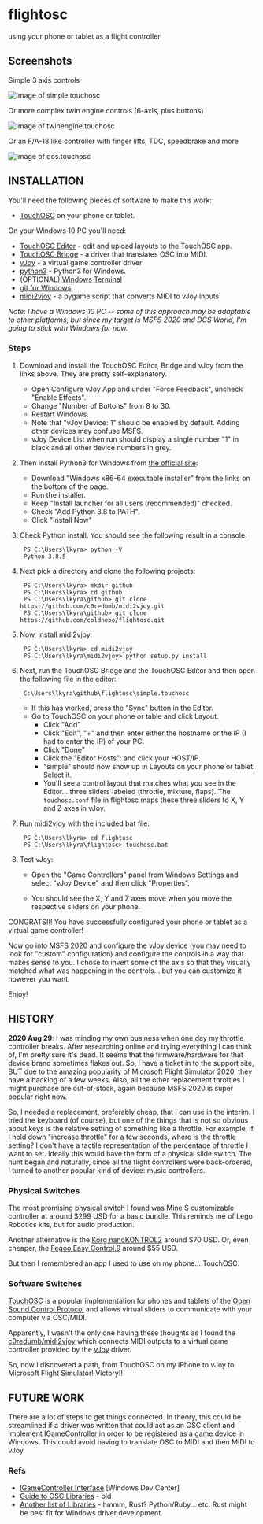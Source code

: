 # flightosc
using your phone or tablet as a flight controller


## Screenshots

Simple 3 axis controls

![Image of simple.touchosc](https://i.imgur.com/ubDwAM9.jpeg)

Or more complex twin engine controls (6-axis, plus buttons)

![Image of twinengine.touchosc](https://i.imgur.com/pEahoMB.jpeg)

Or an F/A-18 like controller with finger lifts, TDC, speedbrake and more

![Image of dcs.touchosc](https://i.imgur.com/Ul048F5.jpeg)


## INSTALLATION

You'll need the following pieces of software to make this work:

* [TouchOSC](https://hexler.net/products/touchosc) on your phone or tablet.

On your Windows 10 PC you'll need:

* [TouchOSC Editor](https://hexler.net/products/touchosc#downloads) - edit and upload layouts to the TouchOSC app.
* [TouchOSC Bridge](https://hexler.net/products/touchosc#downloads) - a driver that translates OSC into MIDI.
* [vJoy](http://vjoystick.sourceforge.net/site/) - a virtual game controller driver
* [python3](https://www.python.org/downloads/release/python-385/) - Python3 for Windows.
* (OPTIONAL) [Windows Terminal](https://www.microsoft.com/en-us/p/windows-terminal/9n0dx20hk701?activetab=pivot:overviewtab)
* [git for Windows](https://gitforwindows.org/)
* [midi2vjoy](https://github.com/c0redumb/midi2vjoy) - a pygame script that converts MIDI to vJoy inputs.


_Note: I have a Windows 10 PC -- some of this approach may be adaptable to other platforms, but since my target is MSFS 2020 and DCS World, I'm going to stick with Windows for now._


### Steps

1. Download and install the TouchOSC Editor, Bridge and vJoy from the links above. They are pretty self-explanatory.

	* Open Configure vJoy App and under "Force Feedback", uncheck "Enable Effects".
	* Change "Number of Buttons" from 8 to 30.
	* Restart Windows.
	* Note that "vJoy Device: 1" should be enabled by default.  Adding other devices may confuse MSFS.
	* vJoy Device List when run should display a single number "1" in black and all other device numbers in grey.

2. Then install Python3 for Windows from [the official site](https://www.python.org/downloads/release/python-385/):

	* Download "Windows x86-64 executable installer" from the links on the bottom of the page.
	* Run the installer.
	* Keep "Install launcher for all users (recommended)" checked.
	* Check "Add Python 3.8 to PATH".
	* Click "Install Now"

3. Check Python install.  You should see the following result in a console:
		
		PS C:\Users\lkyra> python -V
		Python 3.8.5

4. Next pick a directory and clone the following projects:

		PS C:\Users\lkyra> mkdir github
		PS C:\Users\lkyra> cd github
		PS C:\Users\lkyra\github> git clone https://github.com/c0redumb/midi2vjoy.git
		PS C:\Users\lkyra\github> git clone https://github.com/coldnebo/flightosc.git

5. Now, install midi2vjoy:

		PS C:\Users\lkyra> cd midi2vjoy
		PS C:\Users\lkyra\midi2vjoy> python setup.py install		

6. Next, run the TouchOSC Bridge and the TouchOSC Editor and then open the following file in the editor:

		C:\Users\lkyra\github\flightosc\simple.touchosc

   * If this has worked, press the "Sync" button in the Editor.
   * Go to TouchOSC on your phone or table and click Layout.
     * Click "Add"
     * Click "Edit", "+" and then enter either the hostname or the IP (I had to enter the IP) of your PC.
     * Click "Done"
     * Click the "Editor Hosts": and click your HOST/IP.
     * "simple" should now show up in Layouts on your phone or tablet. Select it.
     * You'll see a control layout that matches what you see in the Editor... three sliders labeled (throttle, mixture, flaps).  The `touchosc.conf` file in flightosc maps these three sliders to X, Y and Z axes in vJoy.

7. Run midi2vjoy with the included bat file:

		PS C:\Users\lkyra> cd flightosc
		PS C:\Users\lkyra\flightosc> touchosc.bat

8. Test vJoy:

	* Open the "Game Controllers" panel from Windows Settings and select "vJoy Device" and then click "Properties".

	* You should see the X, Y and Z axes move when you move the respective sliders on your phone.

CONGRATS!!! You have successfully configured your phone or tablet as a virtual game controller!

Now go into MSFS 2020 and configure the vJoy device (you may need to look for "custom" configuration) and configure the controls in a way that makes sense to you.  I chose to invert some of the axis so that they visually matched what was happening in the controls... but you can customize it however you want.

Enjoy!


## HISTORY

**2020 Aug 29**: I was minding my own business when one day my throttle controller breaks.  After researching online and trying everything I can think of, I'm pretty sure it's dead. It seems that the firmware/hardware for that device brand sometimes flakes out. So, I have a ticket in to the support site, BUT due to the amazing popularity of Microsoft Flight Simulator 2020, they have a backlog of a few weeks. Also, all the other replacement throttles I might purchase are out-of-stock, again because MSFS 2020 is super popular right now.

So, I needed a replacement, preferably cheap, that I can use in the interim.  I tried the keyboard (of course), but one of the things that is not so obvious about keys is the relative setting of something like a throttle.  For example, if I hold down "increase throttle" for a few seconds, where is the throttle setting?  I don't have a tactile representation of the percentage of throttle I want to set.  Ideally this would have the form of a physical slide switch.  The hunt began and naturally, since all the flight controllers were back-ordered, I turned to another popular kind of device: music controllers.

### Physical Switches

The most promising physical switch I found was [Mine S](https://special-waves.com/) customizable controller at around $299 USD for a basic bundle. This reminds me of Lego Robotics kits, but for audio production. 

Another alternative is the [Korg nanoKONTROL2](https://www.korg.com/us/products/computergear/nanokontrol2/) around $70 USD.  Or, even cheaper, the [Fegoo Easy Control.9](https://www.amazon.com/Fegoo-Control-9-Portable-Slim-Line-Controller/dp/B08CT918Z6/) around $55 USD.

But then I remembered an app I used to use on my phone... TouchOSC.

### Software Switches

[TouchOSC](https://hexler.net/products/touchosc) is a popular implementation for phones and tablets of the [Open Sound Control Protocol](http://opensoundcontrol.org/) and allows virtual sliders to communicate with your computer via OSC/MIDI.

Apparently, I wasn't the only one having these thoughts as I found the [c0redumb/midi2vjoy](https://github.com/c0redumb/midi2vjoy) which connects MIDI outputs to a virtual game controller provided by the [vJoy](http://vjoystick.sourceforge.net/site/) driver.

So, now I discovered a path, from TouchOSC on my iPhone to vJoy to Microsoft Flight Simulator! Victory!!


## FUTURE WORK

There are a lot of steps to get things connected.  In theory, this could be streamlined if a driver was written that could act as an OSC client and implement IGameController in order to be registered as a game device in Windows.  This could avoid having to translate OSC to MIDI and then MIDI to vJoy.

### Refs

* [IGameController Interface](https://docs.microsoft.com/en-us/uwp/api/Windows.Gaming.Input.IGameController?view=winrt-19041) [Windows Dev Center]
* [Guide to OSC Libraries](http://opensoundcontrol.org/guide-osc-libraries) - old
* [Another list of Libraries](https://wiki.thingsandstuff.org/OSC#Programming) - hmmm, Rust? Python/Ruby... etc.  Rust might be best fit for Windows driver development.
